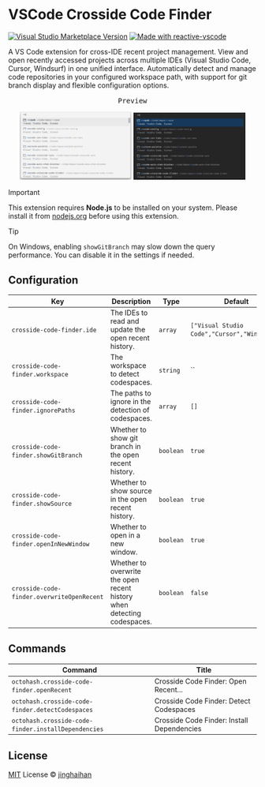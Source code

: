 # VSCode Crosside Code Finder

<a href="https://marketplace.visualstudio.com/items?itemName=octohash.crosside-code-finder" target="__blank"><img src="https://img.shields.io/visual-studio-marketplace/v/octohash.crosside-code-finder.svg?color=eee&amp;label=VS%20Code%20Marketplace&logo=visual-studio-code" alt="Visual Studio Marketplace Version" /></a>
<a href="https://kermanx.github.io/reactive-vscode/" target="__blank"><img src="https://img.shields.io/badge/made_with-reactive--vscode-%23007ACC?style=flat&labelColor=%23229863"  alt="Made with reactive-vscode" /></a>

A VS Code extension for cross-IDE recent project management. View and open recently accessed projects across multiple IDEs (Visual Studio Code, Cursor, Windsurf) in one unified interface. Automatically detect and manage code repositories in your configured workspace path, with support for git branch display and flexible configuration options.

<p align="center"><samp>Preview</samp></p>

<div align="center">
  <img src="./assets/light.png" alt="light" width="45%">
  <img src="./assets/dark.png" alt="dark" width="45%">
</div>

> [!IMPORTANT]
> This extension requires **Node.js** to be installed on your system. Please install it from [nodejs.org](https://nodejs.org/) before using this extension.

> [!TIP]
> On Windows, enabling `showGitBranch` may slow down the query performance. You can disable it in the settings if needed.

## Configuration

<!-- configs -->

| Key                                        | Description                                                             | Type      | Default                                      |
| ------------------------------------------ | ----------------------------------------------------------------------- | --------- | -------------------------------------------- |
| `crosside-code-finder.ide`                 | The IDEs to read and update the open recent history.                    | `array`   | `["Visual Studio Code","Cursor","Windsurf"]` |
| `crosside-code-finder.workspace`           | The workspace to detect codespaces.                                     | `string`  | ``                                           |
| `crosside-code-finder.ignorePaths`         | The paths to ignore in the detection of codespaces.                     | `array`   | `[]`                                         |
| `crosside-code-finder.showGitBranch`       | Whether to show git branch in the open recent history.                  | `boolean` | `true`                                       |
| `crosside-code-finder.showSource`          | Whether to show source in the open recent history.                      | `boolean` | `true`                                       |
| `crosside-code-finder.openInNewWindow`     | Whether to open in a new window.                                        | `boolean` | `true`                                       |
| `crosside-code-finder.overwriteOpenRecent` | Whether to overwrite the open recent history when detecting codespaces. | `boolean` | `false`                                      |

<!-- configs -->

## Commands

<!-- commands -->

| Command                                             | Title                                      |
| --------------------------------------------------- | ------------------------------------------ |
| `octohash.crosside-code-finder.openRecent`          | Crosside Code Finder: Open Recent...       |
| `octohash.crosside-code-finder.detectCodespaces`    | Crosside Code Finder: Detect Codespaces    |
| `octohash.crosside-code-finder.installDependencies` | Crosside Code Finder: Install Dependencies |

<!-- commands -->

## License

[MIT](./LICENSE) License © [jinghaihan](https://github.com/jinghaihan)

